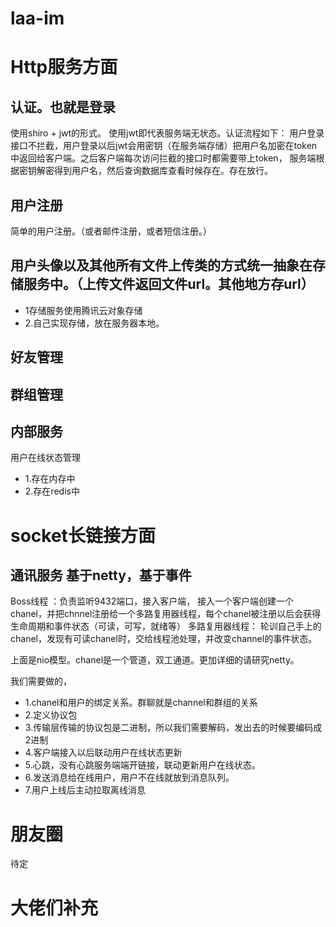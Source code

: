 # laa-im
# Http服务方面

## 认证。也就是登录
使用shiro + jwt的形式。
使用jwt即代表服务端无状态。认证流程如下：
用户登录接口不拦截，用户登录以后jwt会用密钥（在服务端存储）把用户名加密在token 中返回给客户端。之后客户端每次访问拦截的接口时都需要带上token，
服务端根据密钥解密得到用户名，然后查询数据库查看时候存在。存在放行。

## 用户注册
简单的用户注册。（或者邮件注册，或者短信注册。）

## 用户头像以及其他所有文件上传类的方式统一抽象在存储服务中。（上传文件返回文件url。其他地方存url）
* 1存储服务使用腾讯云对象存储
* 2.自己实现存储，放在服务器本地。

## 好友管理
## 群组管理

## 内部服务
用户在线状态管理
* 1.存在内存中
* 2.存在redis中

# socket长链接方面
## 通讯服务 基于netty，基于事件
Boss线程 ：负责监听9432端口，接入客户端， 接入一个客户端创建一个chanel，并把chnnel注册给一个多路复用器线程，每个chanel被注册以后会获得生命周期和事件状态（可读，可写，就绪等）
多路复用器线程： 轮训自己手上的chanel，发现有可读chanel时，交给线程池处理，并改变channel的事件状态。

上面是nio模型。chanel是一个管道，双工通道。更加详细的请研究netty。

我们需要做的，
* 1.chanel和用户的绑定关系。群聊就是channel和群组的关系
* 2.定义协议包
* 3.传输层传输的协议包是二进制，所以我们需要解码，发出去的时候要编码成2进制
* 4.客户端接入以后联动用户在线状态更新
* 5.心跳，没有心跳服务端端开链接，联动更新用户在线状态。
* 6.发送消息给在线用户，用户不在线就放到消息队列。
* 7.用户上线后主动拉取离线消息

# 朋友圈
待定

# 大佬们补充
